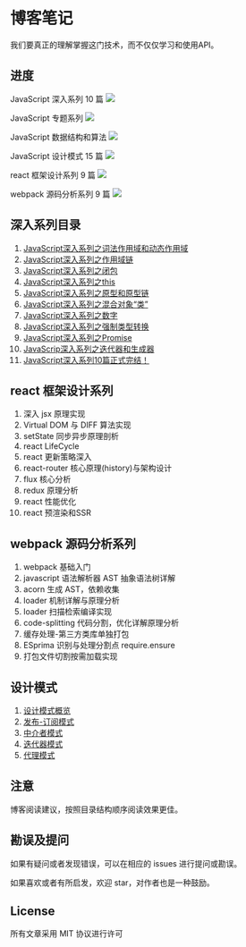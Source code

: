 # 博客笔记

我们要真正的理解掌握这门技术，而不仅仅学习和使用API。

## 进度

JavaScript 深入系列 10 篇 ![](http://progressed.io/bar/100)

JavaScript 专题系列 ![](http://progressed.io/bar/0)

JavaScript 数据结构和算法 ![](http://progressed.io/bar/0)

JavaScript 设计模式 15 篇 ![](http://progressed.io/bar/33)

react 框架设计系列 9 篇 ![](http://progressed.io/bar/0)

webpack  源码分析系列 9 篇 ![](http://progressed.io/bar/0)

## 深入系列目录

1. [JavaScript深入系列之词法作用域和动态作用域](https://github.com/archerU/notes/issues/1)
2. [JavaScript深入系列之作用域链](https://github.com/archerU/notes/issues/2)
3. [JavaScript深入系列之闭包](https://github.com/archerU/notes/issues/3)
4. [JavaScript深入系列之this](https://github.com/archerU/notes/issues/4)
5. [JavaScript深入系列之原型和原型链](https://github.com/archerU/notes/issues/8)
6. [JavaScript深入系列之混合对象“类”](https://github.com/archerU/notes/issues/5)
7. [JavaScript深入系列之数字](https://github.com/archerU/notes/issues/7)
8. [JavaScript深入系列之强制类型转换](https://github.com/archerU/notes/issues/6)
9. [JavaScript深入系列之Promise](https://github.com/archerU/notes/issues/9)
10. [JavaScrip深入系列之迭代器和生成器](https://github.com/archerU/notes/issues/10)
11. [JavaScript深入系列10篇正式完结！](https://github.com/archerU/notes/issues/11)

## react 框架设计系列

1. 深入 jsx 原理实现
2. Virtual DOM 与 DIFF 算法实现
3. setState 同步异步原理剖析
4. react LifeCycle
5. react 更新策略深入
6. react-router 核心原理(history)与架构设计
7. flux 核心分析
8. redux 原理分析
9. react 性能优化
10. react 预渲染和SSR
 
## webpack 源码分析系列

1. webpack 基础入门
2. javascript 语法解析器 AST 抽象语法树详解
3. acorn 生成 AST，依赖收集
4. loader 机制详解与原理分析
5. loader 扫描检索编译实现
6. code-splitting 代码分割，优化详解原理分析
7. 缓存处理-第三方类库单独打包
8. ESprima 识别与处理分割点 require.ensure
9. 打包文件切割按需加载实现

## 设计模式

1. [设计模式概览](https://github.com/archerU/notes/issues/12)
2. [发布-订阅模式](https://github.com/archerU/notes/issues/13)
3. [中介者模式](https://github.com/archerU/notes/issues/14)
4. [迭代器模式](https://github.com/archerU/notes/issues/16)
5. [代理模式](https://github.com/archerU/notes/issues/15)

## 注意

博客阅读建议，按照目录结构顺序阅读效果更佳。

## 勘误及提问

如果有疑问或者发现错误，可以在相应的 issues 进行提问或勘误。

如果喜欢或者有所启发，欢迎 star，对作者也是一种鼓励。

## License

所有文章采用 MIT 协议进行许可


